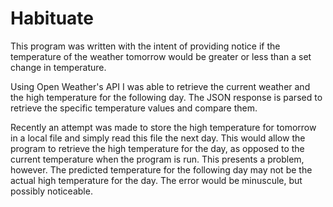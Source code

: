 # Habituate

This program was written with the intent of providing notice if the temperature of the weather tomorrow would be greater or less than a 
set change in temperature.

Using Open Weather's API I was able to retrieve the current weather and the high temperature for the following day. The JSON response is 
parsed to retrieve the specific temperature values and compare them.

Recently an attempt was made to store the high temperature for tomorrow in a local file and simply read this file the next day. This would 
allow the program to retrieve the high temperature for the day, as opposed to the current temperature when the program is run. This 
presents a problem, however. The predicted temperature for the following day may not be the actual high temperature for the day. The error 
would be minuscule, but possibly noticeable.
